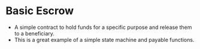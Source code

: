 # Basic Escrow
- A simple contract to hold funds for a specific purpose and release them to a beneficiary.
- This is a great example of a simple state machine and payable functions.
 
